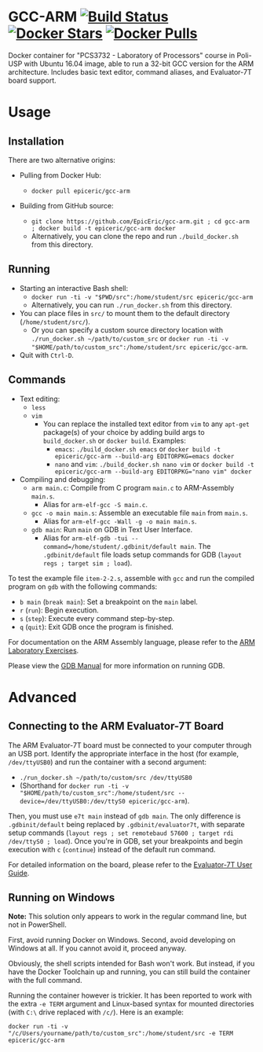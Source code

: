 # GCC-ARM [![Build Status](https://travis-ci.org/EpicEric/gcc-arm.svg?branch=master)](https://travis-ci.org/EpicEric/gcc-arm) [![Docker Stars](https://img.shields.io/docker/stars/epiceric/gcc-arm.svg)](https://hub.docker.com/r/epiceric/gcc-arm/) [![Docker Pulls](https://img.shields.io/docker/pulls/epiceric/gcc-arm.svg)](https://hub.docker.com/r/epiceric/gcc-arm/)

Docker container for "PCS3732 - Laboratory of Processors" course in Poli-USP with Ubuntu 16.04 image, able to run a 32-bit GCC version for the ARM architecture. Includes basic text editor, command aliases, and Evaluator-7T board support.

# Usage

## Installation

There are two alternative origins:

* Pulling from Docker Hub:
	* `docker pull epiceric/gcc-arm`

* Building from GitHub source: 
	* `git clone https://github.com/EpicEric/gcc-arm.git ; cd gcc-arm ; docker build -t epiceric/gcc-arm docker`
	* Alternatively, you can clone the repo and run `./build_docker.sh` from this directory.


## Running

* Starting an interactive Bash shell:
	* `docker run -ti -v "$PWD/src":/home/student/src epiceric/gcc-arm`
	* Alternatively, you can run `./run_docker.sh` from this directory.
* You can place files in `src/` to mount them to the default directory (`/home/student/src/`).
	* Or you can specify a custom source directory location with `./run_docker.sh ~/path/to/custom_src` or `docker run -ti -v "$HOME/path/to/custom_src":/home/student/src epiceric/gcc-arm`.
* Quit with `Ctrl-D`.

## Commands

* Text editing:
	* `less`
	* `vim`
		* You can replace the installed text editor from `vim` to any `apt-get` package(s) of your choice by adding build args to `build_docker.sh` or `docker build`. Examples:
			* `emacs`: `./build_docker.sh emacs` or `docker build -t epiceric/gcc-arm --build-arg EDITORPKG=emacs docker`
			* `nano` and `vim`: `./build_docker.sh nano vim` or `docker build -t epiceric/gcc-arm --build-arg EDITORPKG="nano vim" docker`
* Compiling and debugging:
	* `arm main.c`: Compile from C program `main.c` to ARM-Assembly `main.s`.
		* Alias for `arm-elf-gcc -S main.c`.
	* `gcc -o main main.s`: Assemble an executable file `main` from `main.s`.
		* Alias for `arm-elf-gcc -Wall -g -o main main.s`.
	* `gdb main`: Run `main` on GDB in Text User Interface.
		* Alias for `arm-elf-gdb -tui --command=/home/student/.gdbinit/default main`. The `.gdbinit/default` file loads setup commands for GDB (`layout regs ; target sim ; load`).

To test the example file `item-2-2.s`, assemble with `gcc` and run the compiled program on `gdb` with the following commands:
* `b main` (`break main`): Set a breakpoint on the `main` label.
* `r` (`run`): Begin execution.
* `s` (`step`): Execute every command step-by-step.
* `q` (`quit`): Exit GDB once the program is finished.

For documentation on the ARM Assembly language, please refer to the [ARM Laboratory Exercises](http://courses.cs.tamu.edu/rabi/cpsc617/resources/ARM%20Lab%20Mannual.pdf).

Please view the [GDB Manual](https://sourceware.org/gdb/onlinedocs/gdb/index.html) for more information on running GDB.

# Advanced

## Connecting to the ARM Evaluator-7T Board

The ARM Evaluator-7T board must be connected to your computer through an USB port. Identify the appropriate interface in the host (for example, `/dev/ttyUSB0`) and run the container with a second argument:
* `./run_docker.sh ~/path/to/custom/src /dev/ttyUSB0`
* (Shorthand for `docker run -ti -v "$HOME/path/to/custom_src":/home/student/src --device=/dev/ttyUSB0:/dev/ttyS0 epiceric/gcc-arm`).

Then, you must use `e7t main` instead of `gdb main`. The only difference is `.gdbinit/default` being replaced by `.gdbinit/evaluator7t`, with separate setup commands (`layout regs ; set remotebaud 57600 ; target rdi /dev/ttyS0 ; load`). Once you're in GDB, set your breakpoints and begin execution with `c` (`continue`) instead of the default run command.

For detailed information on the board, please refer to the [Evaluator-7T User Guide](http://infocenter.arm.com/help/topic/com.arm.doc.dui0134a/DUI0134A_evaluator7t_ug.pdf).

## Running on Windows

**Note:** This solution only appears to work in the regular command line, but not in PowerShell.

First, avoid running Docker on Windows. Second, avoid developing on Windows at all. If you cannot avoid it, proceed anyway.

Obviously, the shell scripts intended for Bash won't work. But instead, if you have the Docker Toolchain up and running, you can still build the container with the full command. 

Running the container however is trickier. It has been reported to work with the extra `-e TERM` argument and Linux-based syntax for mounted directories (with `C:\` drive replaced with `/c/`). Here is an example:

```docker run -ti -v "/c/Users/yourname/path/to/custom_src":/home/student/src -e TERM epiceric/gcc-arm```

